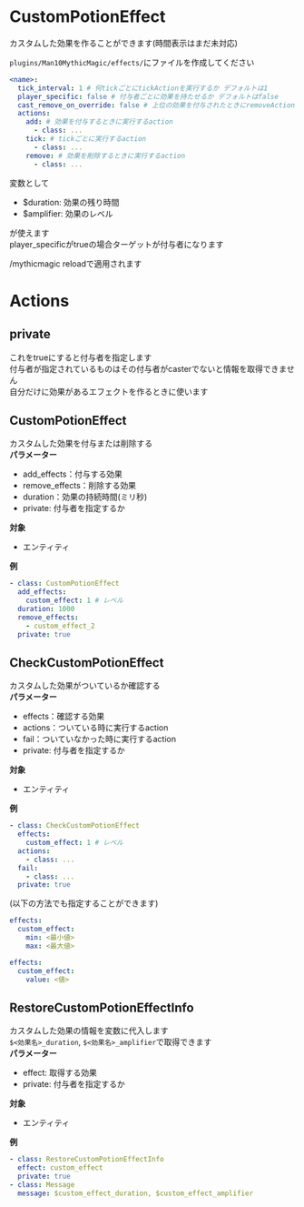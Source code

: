 # CustomPotionEffect
カスタムした効果を作ることができます(時間表示はまだ未対応)

`plugins/Man10MythicMagic/effects/`にファイルを作成してください
```yaml
<name>:
  tick_interval: 1 # 何tickごとにtickActionを実行するか デフォルトは1
  player_specific: false # 付与者ごとに効果を持たせるか デフォルトはfalse
  cast_remove_on_override: false # 上位の効果を付与されたときにremoveActionを実行するか デフォルトはfalse
  actions:
    add: # 効果を付与するときに実行するaction
      - class: ...
    tick: # tickごとに実行するaction
      - class: ...
    remove: # 効果を削除するときに実行するaction
      - class: ...
```
変数として
- $duration: 効果の残り時間
- $amplifier: 効果のレベル

が使えます\
player_specificがtrueの場合ターゲットが付与者になります

/mythicmagic reloadで適用されます

# Actions

## private
これをtrueにすると付与者を指定します\
付与者が指定されているものはその付与者がcasterでないと情報を取得できません\
自分だけに効果があるエフェクトを作るときに使います

## CustomPotionEffect
カスタムした効果を付与または削除する\
**パラメーター**
- add_effects：付与する効果
- remove_effects：削除する効果
- duration：効果の持続時間(ミリ秒)
- private: 付与者を指定するか

**対象**
- エンティティ

**例**
```yaml
- class: CustomPotionEffect
  add_effects:
    custom_effect: 1 # レベル
  duration: 1000
  remove_effects:
    - custom_effect_2
  private: true
```

## CheckCustomPotionEffect
カスタムした効果がついているか確認する\
**パラメーター**
- effects：確認する効果
- actions：ついている時に実行するaction
- fail：ついていなかった時に実行するaction
- private: 付与者を指定するか

**対象**
- エンティティ

**例**
```yaml
- class: CheckCustomPotionEffect
  effects:
    custom_effect: 1 # レベル
  actions:
    - class: ...
  fail:
    - class: ...
  private: true
```
(以下の方法でも指定することができます)
```yaml
effects:
  custom_effect:
    min: <最小値>
    max: <最大値>
```
```yaml
effects:
  custom_effect:
    value: <値>
```

## RestoreCustomPotionEffectInfo
カスタムした効果の情報を変数に代入します\
`$<効果名>_duration`, `$<効果名>_amplifier`で取得できます\
**パラメーター**
- effect: 取得する効果
- private: 付与者を指定するか

**対象**
- エンティティ

**例**
```yaml
- class: RestoreCustomPotionEffectInfo
  effect: custom_effect
  private: true
- class: Message
  message: $custom_effect_duration, $custom_effect_amplifier
```
